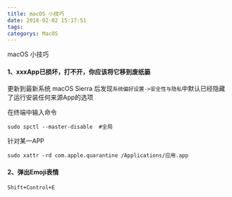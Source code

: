 ```yaml
---
title: macOS 小技巧
date: 2018-02-02 15:17:51
tags:
categorys: MacOS
---
```


macOS 小技巧

#### 1、xxxApp已损坏，打不开，你应该将它移到废纸篓

更新到最新系统 macOS Sierra 后发现`系统偏好设置->安全性与隐私`中默认已经隐藏了运行安装任何来源App的选项

在终端中输入命令 

```shell
sudo spctl --master-disable  #全局
```

针对某一APP

```shell
sudo xattr -rd com.apple.quarantine /Applications/应用.app
```



#### 2、弹出Emoji表情

```
Shift+Control+E 
```

